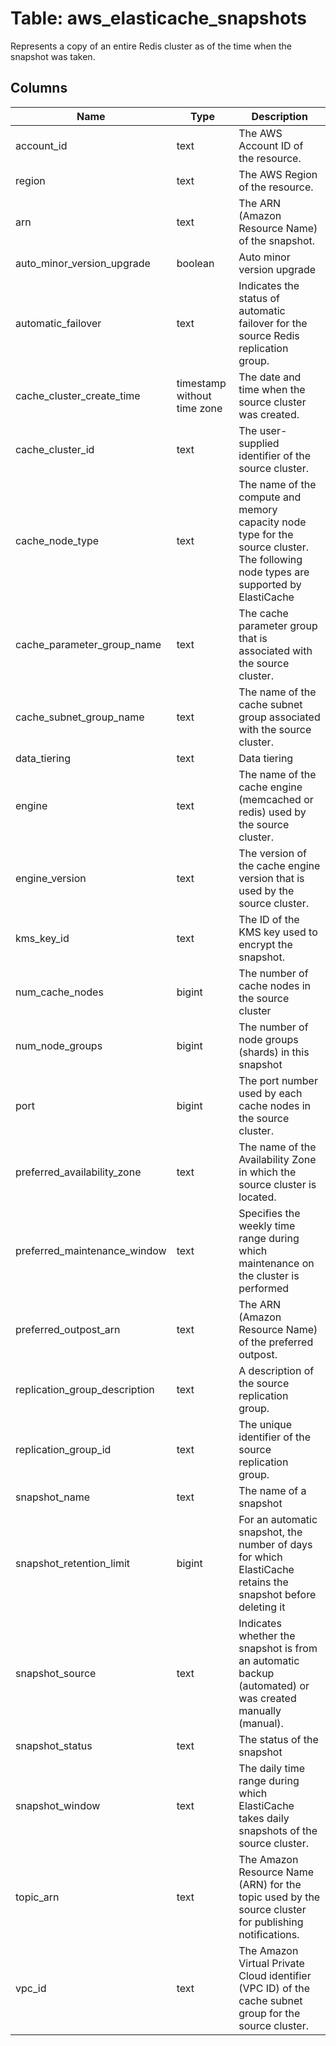 
# Table: aws_elasticache_snapshots
Represents a copy of an entire Redis cluster as of the time when the snapshot was taken.
## Columns
| Name        | Type           | Description  |
| ------------- | ------------- | -----  |
|account_id|text|The AWS Account ID of the resource.|
|region|text|The AWS Region of the resource.|
|arn|text|The ARN (Amazon Resource Name) of the snapshot.|
|auto_minor_version_upgrade|boolean|Auto minor version upgrade|
|automatic_failover|text|Indicates the status of automatic failover for the source Redis replication group.|
|cache_cluster_create_time|timestamp without time zone|The date and time when the source cluster was created.|
|cache_cluster_id|text|The user-supplied identifier of the source cluster.|
|cache_node_type|text|The name of the compute and memory capacity node type for the source cluster. The following node types are supported by ElastiCache|
|cache_parameter_group_name|text|The cache parameter group that is associated with the source cluster.|
|cache_subnet_group_name|text|The name of the cache subnet group associated with the source cluster.|
|data_tiering|text|Data tiering|
|engine|text|The name of the cache engine (memcached or redis) used by the source cluster.|
|engine_version|text|The version of the cache engine version that is used by the source cluster.|
|kms_key_id|text|The ID of the KMS key used to encrypt the snapshot.|
|num_cache_nodes|bigint|The number of cache nodes in the source cluster|
|num_node_groups|bigint|The number of node groups (shards) in this snapshot|
|port|bigint|The port number used by each cache nodes in the source cluster.|
|preferred_availability_zone|text|The name of the Availability Zone in which the source cluster is located.|
|preferred_maintenance_window|text|Specifies the weekly time range during which maintenance on the cluster is performed|
|preferred_outpost_arn|text|The ARN (Amazon Resource Name) of the preferred outpost.|
|replication_group_description|text|A description of the source replication group.|
|replication_group_id|text|The unique identifier of the source replication group.|
|snapshot_name|text|The name of a snapshot|
|snapshot_retention_limit|bigint|For an automatic snapshot, the number of days for which ElastiCache retains the snapshot before deleting it|
|snapshot_source|text|Indicates whether the snapshot is from an automatic backup (automated) or was created manually (manual).|
|snapshot_status|text|The status of the snapshot|
|snapshot_window|text|The daily time range during which ElastiCache takes daily snapshots of the source cluster.|
|topic_arn|text|The Amazon Resource Name (ARN) for the topic used by the source cluster for publishing notifications.|
|vpc_id|text|The Amazon Virtual Private Cloud identifier (VPC ID) of the cache subnet group for the source cluster.|
